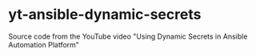 # yt-ansible-dynamic-secrets
Source code from the YouTube video "Using Dynamic Secrets in Ansible Automation Platform"
